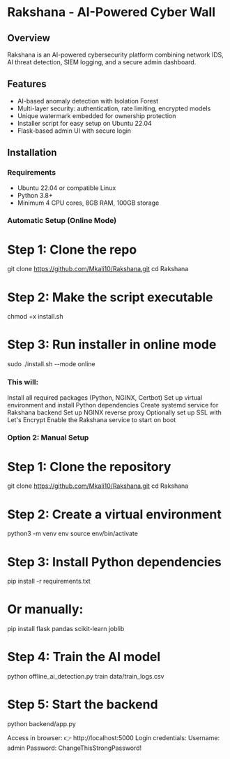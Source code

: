 # Rakshana - AI-Powered Cyber Wall

## Overview
Rakshana is an AI-powered cybersecurity platform combining network IDS, AI threat detection, SIEM logging, and a secure admin dashboard.

## Features
- AI-based anomaly detection with Isolation Forest  
- Multi-layer security: authentication, rate limiting, encrypted models  
- Unique watermark embedded for ownership protection  
- Installer script for easy setup on Ubuntu 22.04  
- Flask-based admin UI with secure login  

## Installation

### Requirements
- Ubuntu 22.04 or compatible Linux  
- Python 3.8+  
- Minimum 4 CPU cores, 8GB RAM, 100GB storage  

### Automatic Setup (Online Mode)
# Step 1: Clone the repo
git clone https://github.com/Mkali10/Rakshana.git
cd Rakshana
# Step 2: Make the script executable
chmod +x install.sh
# Step 3: Run installer in online mode
sudo ./install.sh --mode online

### This will:
Install all required packages (Python, NGINX, Certbot)
Set up virtual environment and install Python dependencies
Create systemd service for Rakshana backend
Set up NGINX reverse proxy
Optionally set up SSL with Let's Encrypt
Enable the Rakshana service to start on boot

### Option 2: Manual Setup

# Step 1: Clone the repository
git clone https://github.com/Mkali10/Rakshana.git
cd Rakshana

# Step 2: Create a virtual environment
python3 -m venv env
source env/bin/activate

# Step 3: Install Python dependencies
pip install -r requirements.txt
# Or manually:
pip install flask pandas scikit-learn joblib

# Step 4: Train the AI model
python offline_ai_detection.py train data/train_logs.csv

# Step 5: Start the backend
python backend/app.py


Access in browser:
👉 http://localhost:5000
Login credentials:
Username: admin
Password: ChangeThisStrongPassword!


